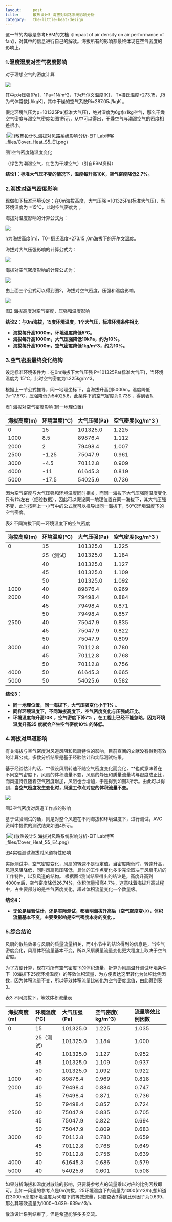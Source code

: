```yaml
---
layout:     post
title:      散热设计5-海拔对风路系统影响分析
category:   the-little-heat-design
---
```


这一节的内容是参考EBM的文档《Impact of air density on air performance of fan》，对其中的信息进行自己的解读。海拔所有的影响都最终体现在空气密度的影响上。

### 1.温度湿度对空气密度影响

对于理想空气的密度计算

![](/assets/Formula_S5_F1.jpg)

其中p为压强\[Pa\]，1Pa=1N/m^2，T为开尔文温度\[K\]， T=摄氏温度+273.15，,Ri为气体常数\[J/kgK\]，其中干燥的空气系数Ri=287.05J/kgK 。

假定环境气压为p=101325Pa\(标准大气压\)，绝对湿度为6g水/1kg空气，那么干燥空气密度与湿空气密度如图1所示，从中可以得出，干燥空气与潮湿空气的密度相差很小。

[![](/assets/Cover_Heat_S5_E1.png)](散热设计5_海拔对风路系统影响分析-EIT Lab博客_files/Cover_Heat_S5_E1.png)

图1空气密度随温度变化

（绿色为潮湿空气，红色为干燥空气）（引自EBM资料）

**结论1：标准大气压不变的情况下，温度每升高10K，空气密度降低2.7%。**

### 2.海拔对空气密度影响

现做如下标准环境设定：在0m海拔高度，大气压强 =101325Pa\(标准大气压\)，当环境温度为 =15℃，此时空气密度为 。

海拔对温度影响的计算公式为：

![](/assets/Formula_S5_F2.jpg)

h为海拔高度\[m\]，T0=摄氏温度+273.15 ,0m海拔下的开尔文温度。

海拔对大气压强影响的计算公式为：

![](/assets/Formula_S5_F3.jpg)

海拔对空气密度影响的计算公式为：

![](/assets/Formula_S5_F4.jpg)

由上面三个公式可以得到图2，海拔对空气密度，压强和温度影响。

![](/assets/Cover_Heat_S5_E2.png)

图2 海拔高度对空气密度，压强和温度影响

**结论2：与0m海拔，15度环境温度，1个大气压，标准环境条件相比**

* **海拔每升高1000m，环境温度降低5℃。**
* **海拔每升高1000m，大气压强降低10kPa，约为10%。**
* **海拔每升高1000m，空气密度降低1kg/m^3，约为10%。**

### **3.空气密度最终变化结构**

设定标准环境条件为：在0m海拔下大气压强 P=101325Pa\(标准大气压\)，当环境温度为 15℃，此时空气密度为1.225kg/m^3。

根据上一节公式推导，同一地理坐标下，当海拔升高到5000m，温度降低为-17.5℃，压强降低为54025.6，此条件下的空气密度为0.736 ，得到表1。

表1 海拔对空气密度影响\(同一地理位置\)

| 海拔高度\(m\) | 环境温度\(℃\) | 大气压强\(Pa\) | 空气密度\(kg/m^3 \) |
| :--- | :--- | :--- | :--- |
| 0 | 15 | 101325.0 | 1.225 |
| 1000 | 8.5 | 89876.4 | 1.112 |
| 2000 | 2 | 79498.4 | 1.007 |
| 2500 | -1.25 | 75047.9 | 0.961 |
| 3000 | -4.5 | 70112.8 | 0.909 |
| 4000 | -11 | 61645.3 | 0.819 |
| 5000 | -17.5 | 54025.6 | 0.736 |

因为空气密度与大气压强和环境温度同时相关，而同一海拔下大气压强随温度变化只有1%左右（经验数据），因此可以假设同一地理位置在同一海拔下，其大气压强不变，此时按照上一小节中的公式就可以推导出同一海拔下，50℃环境温度下的空气密度。

表2 不同海拔下同一环境温度下的空气密度

| 海拔高度\(m\) | 环境温度\(℃\) | 大气压强\(Pa\) | 空气密度\(kg/m^3 \) |
| :--- | :--- | :--- | :--- |
| 0 | 15 | 101325.0 | 1.225 |
|  | 25（测试） | 101325.0 | 1.184 |
|  | 40 | 101325.0 | 1.127 |
|  | 45 | 101325.0 | 1.109 |
|  | 50 | 101325.0 | 1.092 |
| 1000 | 40 | 89876.4 | 0.969 |
| 2000 | 40 | 79498.4 | 0.884 |
|  | 45 | 79498.4 | 0.871 |
|  | 50 | 79498.4 | 0.857 |
| 2500 | 40 | 75047.9 | 0.835 |
|  | 45 | 75047.9 | 0.822 |
|  | 50 | 75047.9 | 0.809 |
| 3000 | 40 | 70112.8 | 0.780 |
|  | 45 | 70112.8 | 0.768 |
|  | 50 | 70112.8 | 0.756 |
| 4000 | 50 | 61645.3 | 0.665 |
| 5000 | 50 | 54025.6 | 0.582 |

**结论3：**

* **同一地理位置，同一海拔下，大气压强变化小于1%**
  **。**
* **同样环境温度下，不同海拔高度下，空气密度变化与压强成正比。**
* **环境温度每升高10K**
  **，空气密度下降7%**
  **，在工程上已经不能忽略，因为环境温度升高35**
  **度就会产生空气密度10%**
  **的降低。**

### **4.海拔对风道影响**

有关海拔与空气密度对风道风阻和风扇特性的影响，目前查阅的文献没有得到有效的计算公式，多数分析结果是基于经验估计和实际测试结果。

基于经验估计的话，**假设风扇转速不随空气密度变化而变化，**也就意味着在不同空气密度下，风扇的体积流量不变，风扇的静压和质量流量均与密度成正比，而风道特性随着空气密度增加，风阻也会增加，于是得到如图3所示。由此可以得到，**当空气密度发生变化时，风道工作点对应的体积流量不变。**

![](/assets/Cover_Heat_S5_E3.png)

图3空气密度对风道工作点的影响

基于试验测试的话，则是对整个风道在不同海拔和环境温度下，进行测试，AVC资料中提供的测试结果如图4所示。

[![](/assets/Cover_Heat_S5_E4.png)](散热设计5_海拔对风路系统影响分析-EIT Lab博客_files/Cover_Heat_S5_E4.png)

图4实验测试海拔对风道特性影响

实际测试中，空气密度变化，风扇的转速不是恒定值，当密度降低时，转速升高，风道风阻降低，同时风扇风压降低，具体的工作点变化多少完全取决于风扇电机的工作特性，以及风道的结构。 根据图4测试结果得出的结论是，高度升高到4000m后，空气密度降低26.74%，体积流量增高4.7%，这意味着海拔升高过程中，占主要部分的是空气密度变化，超过体积流量变化一个数量级。

**结论4：**

* **无论是经验估计，还是实际测试，都表明海拔升高后（空气密度变小），体积流量基本不变，主要受影响是空气密度本身的变化**
  **。**

### **5.综合结论**

风扇的散热效果与风扇的质量流量相关，而4小节中的结论得到的信息是，当空气密度变化，风扇体积流量基本不变，所以风扇质量流量变化更大程度上取决于空气密度。

为了方便计算，现在将所有空气密度下的体积流量，折算为风扇温升测试环境条件下（0海拔下25度环境温度）的等效体积流量，为方便表达这里转化为体积比例因数，因为体积流量不变，所以等效体积流量比转化为空气密度比值，由此得到表3。

表3 不同海拔下，等效体积流量表

| 海拔高度\(m\) | 环境温度\(℃\) | 大气压强\(Pa\) | 空气密度\( kg/m^3\) | 流量等效比例因数 |
| :--- | :--- | :--- | :--- | :--- |
| 0 | 15 | 101325.0 | 1.225 | 1.035 |
|  | 25（测试） | 101325.0 | 1.184 | 1.000 |
|  | 40 | 101325.0 | 1.127 | 0.952 |
|  | 45 | 101325.0 | 1.109 | 0.937 |
|  | 50 | 101325.0 | 1.092 | 0.922 |
| 1000 | 40 | 89876.4 | 0.969 | 0.818 |
| 2000 | 40 | 79498.4 | 0.884 | 0.747 |
|  | 45 | 79498.4 | 0.871 | 0.736 |
|  | 50 | 79498.4 | 0.857 | 0.724 |
| 2500 | 40 | 75047.9 | 0.835 | 0.705 |
|  | 45 | 75047.9 | 0.822 | 0.694 |
|  | 50 | 75047.9 | 0.809 | 0.683 |
| 3000 | 40 | 70112.8 | 0.780 | 0.659 |
|  | 45 | 70112.8 | 0.768 | 0.649 |
|  | 50 | 70112.8 | 0.756 | 0.639 |
| 4000 | 40 | 61645.3 | 0.686 | 0.579 |
| 5000 | 40 | 54025.6 | 0.601 | 0.508 |

如果分析海拔和温度对散热的影响，只要将参考点的流量乘以对应的比例因数即可。比如一风道的参考点是0m海拔，25环境温度下的流量为1000\(m^3/h\),想知道在3000m高度环境温度为50度下的等效流量，只要查表3得到比例因子为0.639，那么其等效流量为1000\*0.639=639m^3/h.

散热设计系列结束了，但是希望能够多多交流。

